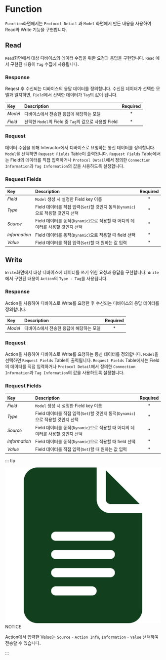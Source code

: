 # Function
`Function`화면에서는 `Protocol Detail` 과 `Model` 화면에서 만든 내용을 사용하여 Read와 Write 기능을 구현합니다. 

## Read
`Read`화면에서 대상 디바이스의 데이터 수집을 위한 요청과 응답을 구현합니다. `Read` 에서 구현된 내용이 `Tag` 수집에 사용됩니다.

### Response
Reqest 후 수신되는 디바이스의 응답 데이터를 정의합니다. 수신된 데이터가 선택한 모델과 일치하면, `Field`에서 선택한 데이터가 `Tag`의 값이 됩니다.

| Key | Description | Required |
| :- | :- | :-: |
| _Model_ | 디바이스에서 전송한 응답에 해당하는 모델 | * |
| _Field_ | 선택한 `Model`의 Field 중 `Tag`의 값으로 사용할 Field  | * |

### Request
데이터 수집을 위해 Interactor에서 디바이스로 요청하는 통신 데이터를 정의합니다. `Model`을 선택하면 `Request Fields` Table이 출력됩니다. `Request Fields` Table에서는 Field의 데이터를 직접 입력하거나 `Protocol Detail`에서 정의한 `Connection Information`과 `Tag Information`의 값을 사용하도록 설정합니다.

### Request Fields
| Key | Description | Required |
| :- | :- | :-: |
| _Field_ | `Model` 생성 시 설정한 Field key 이름 | * |
| _Type_ | Field 데이터를 직접 입력(`Set`)할 것인지 동적(`Dynamic`)으로 적용할 것인지 선택 | * |
| _Source_ | Field 데이터를 동적(`Dynamic`)으로 적용할 때 어디의 데이터를 사용할 것인지 선택 | * |
| _Information_ | Field 데이터를 동적(`Dynamic`)으로 적용할 때 field 선택 | * |
| _Value_ | Field 데이터를 직접 입력(`Set`)할 때 원하는 값 입력 | * |



## Write
`Write`화면에서 대상 디바이스에 데이터를 쓰기 위한 요청과 응답을 구현합니다. `Write` 에서 구현된 내용이 `Action`의 `Type - Tag`를 사용됩니다.

### Response
Action을 사용하여 디바이스로 Write를 요청한 후 수신되는 디바이스의 응답 데이터를 정의합니다. 

| Key | Description | Required |
| :- | :- | :-: |
| _Model_ | 디바이스에서 전송한 응답에 해당하는 모델 | * |

### Request
 Action을 사용하여 디바이스로 Write를 요청하는 통신 데이터를 정의합니다. `Model`을 선택하면 `Request Fields` Table이 출력됩니다. `Request Fields` Table에서는 Field의 데이터를 직접 입력하거나 `Protocol Detail`에서 정의한 `Connection Information`과 `Tag Information`의 값을 사용하도록 설정합니다.

### Request Fields
| Key | Description | Required |
| :- | :- | :-: |
| _Field_ | `Model` 생성 시 설정한 Field key 이름 | * |
| _Type_ | Field 데이터를 직접 입력(`Set`)할 것인지 동적(`Dynamic`)으로 적용할 것인지 선택 | * |
| _Source_ | Field 데이터를 동적(`Dynamic`)으로 적용할 때 어디의 데이터를 사용할 것인지 선택 | * |
| _Information_ | Field 데이터를 동적(`Dynamic`)으로 적용할 때 field 선택 | * |
| _Value_ | Field 데이터를 직접 입력(`Set`)할 때 원하는 값 입력 | * |
::: tip <p class="custom-block-title"><img src="../../img/icon/tip.svg">NOTICE</p>

  Action에서 입력한 Value는 `Source` - `Action Info`, `Information` - `Value` 선택하여 전송할 수 있습니다.

:::
